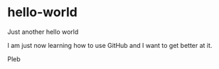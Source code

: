 # hello-world
Just another hello world

I am just now learning how to use GitHub and I want to get better at it.

Pleb
